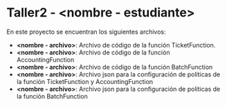 # Taller2 - <nombre - estudiante>
En este proyecto se encuentran los siguientes archivos:
* **<nombre - archivo>**: Archivo de código de la función TicketFunction.
* **<nombre - archivo>**: Archivo de código de la función AccountingFunction
* **<nombre - archivo>**: Archivo de código de la función BatchFunction
* **<nombre - archivo>**: Archivo json para la configuración de políticas de la función TicketFunction y AccountingFunction
* **<nombre - archivo>**: Archivo json para la configuración de políticas de la función BatchFunction
